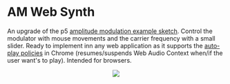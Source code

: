 # AM Web Synth

An upgrade of the p5 [amplitude modulation example sketch](https://p5js.org/examples/sound-amplitude-modulation.html). Control the modulator with mouse movements and the carrier frequency with a small slider. Ready to implement inn any web application as it supports the [auto-play policies](https://developer.chrome.com/blog/autoplay/) in Chrome (resumes/suspends Web Audio Context when/if the user want's to play). Intended for browsers. 

<p align="center">
 <img src="./fig/fig.gif">
</p>
